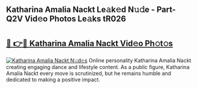 ## Katharina Amalia Nackt Le𝚊k𝚎d N𝚞𝚍e - Part-Q2V Vid𝚎o Photos Le𝚊ks tR026

# <h2><a href="http://fb2pvq.evod.top/?m=Katharina+Amalia+Nackt">🔗 👉🔴 Katharina Amalia Nackt Vid𝚎o Ph𝚘t𝚘s</a></h2>

[![Katharina Amalia Nackt N𝚞d𝚎s](https://i.imgur.com/8V9OHl7.gif)](http://fb2pvq.evod.top/?m=Katharina+Amalia+Nackt)
Online personality Katharina Amalia Nackt creating engaging dance and lifestyle content. As a public figure, Katharina Amalia Nackt every move is scrutinized, but he remains humble and dedicated to making a positive impact. 
